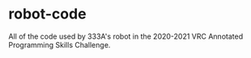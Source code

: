 # robot-code
All of the code used by 333A's robot in the 2020-2021 VRC Annotated Programming Skills Challenge.
